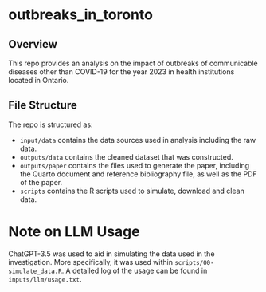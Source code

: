# outbreaks_in_toronto

## Overview

This repo provides an analysis on the impact of outbreaks of communicable diseases 
other than COVID-19 for the year 2023 in health institutions located in Ontario.

## File Structure

The repo is structured as:

-   `input/data` contains the data sources used in analysis including the raw data.
-   `outputs/data` contains the cleaned dataset that was constructed.
-   `outputs/paper` contains the files used to generate the paper, including the Quarto document and reference bibliography file, as well as the PDF of the paper.
-   `scripts` contains the R scripts used to simulate, download and clean data.

# Note on LLM Usage
ChatGPT-3.5 was used to aid in simulating the data used in the investigation. More specifically, it was used within ```scripts/00-simulate_data.R```. A detailed log of the usage can be found in ```inputs/llm/usage.txt```.